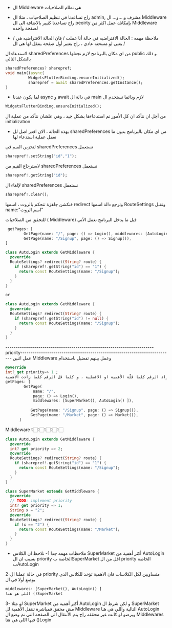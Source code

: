- ال Middleware هي نظام الصلاحيات
- راح تساعدنا في تنظيم الصلاحيات ، مثلا ال admin, مشرف و....و... ال Middleware راح تساعدنا كثيير بالاضافة الى ال peoirty بإمكانك عمل اكثر من Middleware لصفحة واحده

- ملاحظة مهمه : الحالة الافتراضيه في حالة أنا عملت / فان الحالة الافتراضيه هي / يعني لو مسحته عادي ، راح يعتبر أول صفحة ينتقل لها هي ال /


لاستدعاء ال sharedPreferences من اي مكان بالبرنامج لازم نجعلها public و ذلك بالشكل التالي

```dart
sharedPreferences? sharepref;
void main()async{
          WidgetsFlutterBinding.ensureInitialized();
          sharepref = await sharedPreferences.getInstance();
}
```

- لما يكون عندنا async و await في دالة ال main لازم ودائما نستخدم ال
```dart
WidgetsFlutterBinding.ensureInitialized();
```
من أجل ان نتأكد ان كل الأمور تم استدعاءها بشكل جيد ، وهي علشان نتأكد من عملية ال initialization

- بهذه الحالة ، الان اقدر اصل لل sharedPreferences من اي مكان بالبرنامج بدون ما نعمل عملية استدعاء لها 



لتخزين القيم في sharedPreferences نستعمل
```dart
sharepref!.setString("id","1");
```
لاسترجاع القيم من sharedPreferences نستعمل
```dart
sharepref!.getString("id");
```

لإلغاء ال sharedPreferences نستعمل
```dart
sharepref!.clear();
```
فنكشن جاهزة تتحكم بالروت ، اسمها redirect وترجع دالة اسمها RouteSettings وتقبل name:"اسم الروت"

للتحقق من الصلاحيات ( Middleware) قبل ما يدخل البرنامج نعمل الآتي

```dart
 getPages: [
        GetPage(name: "/", page: () => Login(), middlewares: [AutoLogin()]),
        GetPage(name: "/Signup", page: () => Signup()),
]
```

```dart
class AutoLogin extends GetMiddleware {
  @override
  RouteSettings? redirect(String? route) {
    if (sharepref!.getString("id") == "1") {
      return const RouteSettings(name: "/Signup");
    }
  }
}

or

class AutoLogin extends GetMiddleware {
  @override
  RouteSettings? redirect(String? route) {
    if (sharepref!.getString("id") != null) {
      return const RouteSettings(name: "/Signup");
    }
  }
}
```
------------------------------------------------------------------------priority--------------------------------------------------------------------------
عمل اثنين Middleware وعمل بينهم تفضيل باستخدام 
```dart
@override
int? get priority=> 1 ;
ملاحظة مهمه : كلما زاد الرقم كلما قلّة الأهمية او الافضلية ، و كلما قل الرقم كلما زادت الأهمية
getPages: [
        GetPage(
            name: "/",
            page: () => Login(),
            middlewares: [SuperMarket(), AutoLogin() ]),
            
           GetPage(name: "/Signup", page: () => Signup()),
           GetPage(name: "/Market", page: () => Market()),
      ]
```

Middleware 👇🏻👇🏻👇🏻👇🏻👇🏻


```dart
class AutoLogin extends GetMiddleware {
  @override
  int? get priority => 2;
  @override
  RouteSettings? redirect(String? route) {
    if (sharepref!.getString("id") == "1") {
      return const RouteSettings(name: "/Signup");
    }
  }
}
```

```dart
class SuperMarket extends GetMiddleware {
  @override
  // TODO: implement priority
  int? get priority => 1;
  String x = "2";
  @override
  RouteSettings? redirect(String? route) {
    if (x == "2") {
      return const RouteSettings(name: "/Market");
    }
  }
}
```

- ملاحظات مهمه جدا
1- نلاحظ ان الكلاس SuperMarket أكثر أهمية من AutoLogin بسبب ان ال priority الخاصة بSuperMarket اقل من ال priority الخاصة بAutoLogin

2-في حالة عملنا ال priority متساويين لكل الكلاسات فان الاهمية تؤخذ للكلاس الذي يوضع أولا في ال   
```dart
middlewares: [SuperMarket(), AutoLogin() ]
اللي هو هنا ()SuperMarket 
```

3- لو مثلا SuperMarket أكثر أهمية من AutoLogin و لكن شرط ال SuperMarket مش محقق فمباشرة تنتقل الأهمية لل Middleware التالية واللي هي هنا AutoLogin وبرضو لو كانت غير محققه راح يتم الأنتقال الى الصفحة التي تم وضع ال Middlewares  فيها اللي هي هنا ()Login  

